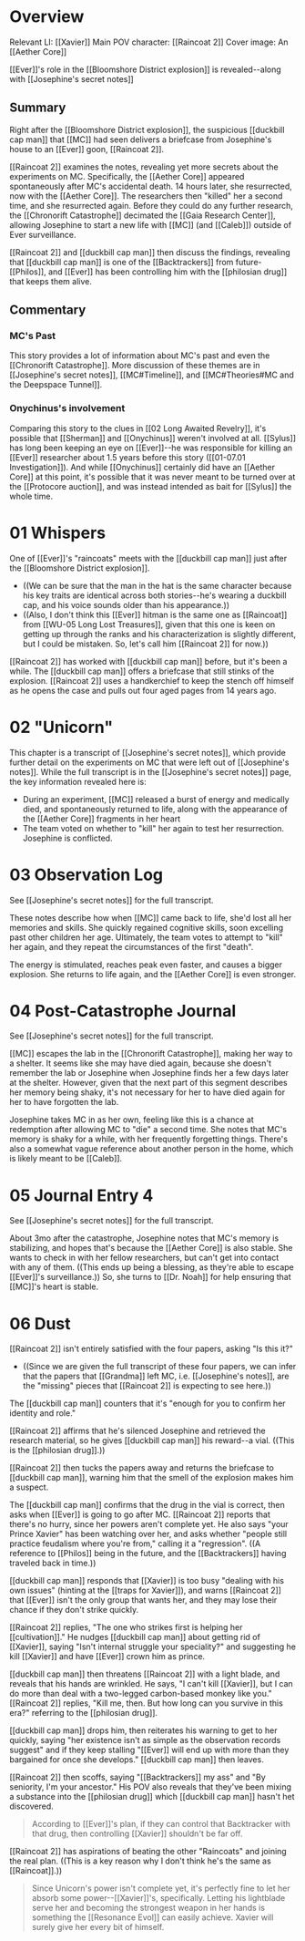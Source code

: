 # Overview
Relevant LI: [[Xavier]]
Main POV character: [[Raincoat 2]]
Cover image:  An [[Aether Core]]

[[Ever]]'s role in the [[Bloomshore District explosion]] is revealed--along with [[Josephine's secret notes]]

## Summary
Right after the [[Bloomshore District explosion]], the suspicious [[duckbill cap man]] that [[MC]] had seen delivers a briefcase from Josephine's house to an [[Ever]] goon, [[Raincoat 2]].

[[Raincoat 2]] examines the notes, revealing yet more secrets about the experiments on MC. Specifically, the [[Aether Core]] appeared spontaneously after MC's accidental death. 14 hours later, she resurrected, now with the [[Aether Core]]. The researchers then "killed" her a second time, and she resurrected again. Before they could do any further research, the [[Chronorift Catastrophe]] decimated the [[Gaia Research Center]], allowing Josephine to start a new life with [[MC]] (and [[Caleb]]) outside of Ever surveillance.

[[Raincoat 2]] and [[duckbill cap man]] then discuss the findings, revealing that [[duckbill cap man]] is one of the [[Backtrackers]] from future-[[Philos]], and [[Ever]] has been controlling him with the [[philosian drug]] that keeps them alive.

## Commentary

### MC's Past
This story provides a lot of information about MC's past and even the [[Chronorift Catastrophe]]. More discussion of these themes are in [[Josephine's secret notes]], [[MC#Timeline]], and [[MC#Theories#MC and the Deepspace Tunnel]].

### Onychinus's involvement
Comparing this story to the clues in [[02 Long Awaited Revelry]], it's possible that [[Sherman]] and [[Onychinus]] weren't involved at all. [[Sylus]] has long been keeping an eye on [[Ever]]--he was responsible for killing an [[Ever]] researcher about 1.5 years before this story ([[01-07.01 Investigation]]). And while [[Onychinus]] certainly did have an [[Aether Core]] at this point, it's possible that it was never meant to be turned over at the [[Protocore auction]], and was instead intended as bait for [[Sylus]] the whole time.

# 01 Whispers
One of [[Ever]]'s "raincoats" meets with the [[duckbill cap man]] just after the [[Bloomshore District explosion]].
* ((We can be sure that the man in the hat is the same character because his key traits are identical across both stories--he's wearing a duckbill cap, and his voice sounds older than his appearance.))
* ((Also, I don't think this [[Ever]] hitman is the same one as [[Raincoat]] from [[WU-05 Long Lost Treasures]], given that this one is keen on getting up through the ranks and his characterization is slightly different, but I could be mistaken. So, let's call him [[Raincoat 2]] for now.))

[[Raincoat 2]] has worked with [[duckbill cap man]] before, but it's been a while. The [[duckbill cap man]] offers a briefcase that still stinks of the explosion. [[Raincoat 2]] uses a handkerchief to keep the stench off himself as he opens the case and pulls out four aged pages from 14 years ago.

# 02 "Unicorn"

This chapter is a transcript of [[Josephine's secret notes]], which provide further detail on the experiments on MC that were left out of [[Josephine's notes]]. While the full transcript is in the [[Josephine's secret notes]] page, the key information revealed here is:
* During an experiment, [[MC]] released a burst of energy and medically died, and spontaneously returned to life, along with the appearance of the [[Aether Core]] fragments in her heart
* The team voted on whether to "kill" her again to test her resurrection. Josephine is conflicted.
# 03 Observation Log
See [[Josephine's secret notes]] for the full transcript.

These notes describe how when [[MC]] came back to life, she'd lost all her memories and skills. She quickly regained cognitive skills, soon excelling past other children her age. Ultimately, the team votes to attempt to "kill" her again, and they repeat the circumstances of the first "death".

The energy is stimulated, reaches peak even faster, and causes a bigger explosion. She returns to life again, and the [[Aether Core]] is even stronger.

# 04 Post-Catastrophe Journal
See [[Josephine's secret notes]] for the full transcript.

[[MC]] escapes the lab in the [[Chronorift Catastrophe]], making her way to a shelter. It seems like she may have died again, because she doesn't remember the lab or Josephine when Josephine finds her a few days later at the shelter. However, given that the next part of this segment describes her memory being shaky, it's not necessary for her to have died again for her to have forgotten the lab.

Josephine takes MC in as her own, feeling like this is a chance at redemption after allowing MC to "die" a second time. She notes that MC's memory is shaky for a while, with her frequently forgetting things. There's also a somewhat vague reference about another person in the home, which is likely meant to be [[Caleb]].
# 05 Journal Entry 4
See [[Josephine's secret notes]] for the full transcript.

About 3mo after the catastrophe, Josephine notes that MC's memory is stabilizing, and hopes that's because the [[Aether Core]] is also stable. She wants to check in with her fellow researchers, but can't get into contact with any of them. ((This ends up being a blessing, as they're able to escape [[Ever]]'s surveillance.)) So, she turns to [[Dr. Noah]] for help ensuring that [[MC]]'s heart is stable.

# 06 Dust
[[Raincoat 2]] isn't entirely satisfied with the four papers, asking "Is this it?" 
* ((Since we are given the full transcript of these four papers, we can infer that the papers that [[Grandma]] left MC, i.e. [[Josephine's notes]], are the "missing" pieces that [[Raincoat 2]] is expecting to see here.))

The [[duckbill cap man]] counters that it's "enough for you to confirm her identity and role."

[[Raincoat 2]] affirms that he's silenced Josephine and retrieved the research material, so he gives [[duckbill cap man]] his reward--a vial. ((This is the [[philosian drug]].))

[[Raincoat 2]] then tucks the papers away and returns the briefcase to [[duckbill cap man]], warning him that the smell of the explosion makes him a suspect. 

The [[duckbill cap man]] confirms that the drug in the vial is correct, then asks when [[Ever]] is going to go after MC. [[Raincoat 2]] reports that there's no hurry, since her powers aren't complete yet. He also says "your Prince Xavier" has been watching over her, and asks whether "people still practice feudalism where you're from," calling it a "regression". ((A reference to [[Philos]] being in the future, and the [[Backtrackers]] having traveled back in time.))

[[duckbill cap man]] responds that [[Xavier]] is too busy "dealing with his own issues" (hinting at the [[traps for Xavier]]), and warns [[Raincoat 2]] that [[Ever]] isn't the only group that wants her, and they may lose their chance if they don't strike quickly.

[[Raincoat 2]] replies, "The one who strikes first is helping her [[cultivation]]." He nudges [[duckbill cap man]] about getting rid of [[Xavier]], saying "Isn't internal struggle your speciality?" and suggesting he kill [[Xavier]] and have [[Ever]] crown him as prince.

[[duckbill cap man]] then threatens [[Raincoat 2]] with a light blade, and reveals that his hands are wrinkled. He says, "I can't kill [[Xavier]], but I can do more than deal with a two-legged carbon-based monkey like you." [[Raincoat 2]] replies, "Kill me, then. But how long can you survive in this era?" referring to the [[philosian drug]].

[[duckbill cap man]] drops him, then reiterates his warning to get to her quickly, saying "her existence isn't as simple as the observation records suggest" and if they keep stalling "[[Ever]] will end up with more than they bargained for once she develops." [[duckbill cap man]] then leaves.

[[Raincoat 2]] then scoffs, saying "[[Backtrackers]] my ass" and "By seniority, I'm your ancestor." His POV also reveals that they've been mixing a substance into the [[philosian drug]] which [[duckbill cap man]] hasn't het discovered.

> According to [[Ever]]'s plan, if they can control that Backtracker with that drug, then controlling [[Xavier]] shouldn't be far off.

[[Raincoat 2]] has aspirations of beating the other "Raincoats" and joining the real plan. ((This is a key reason why I don't think he's the same as [[Raincoat]].))

> Since Unicorn's power isn't complete yet, it's perfectly fine to let her absorb some power--[[Xavier]]'s, specifically. Letting his lightblade serve her and becoming the strongest weapon in her hands is something the [[Resonance Evol]] can easily achieve. Xavier will surely give her every bit of himself.

